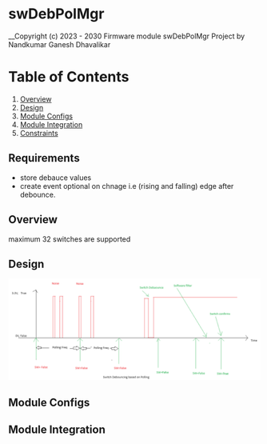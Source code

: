 # swDebPolMgr

__Copyright (c) 2023 - 2030 Firmware module swDebPolMgr Project by Nandkumar Ganesh Dhavalikar

# Table of Contents
1. [Overview](#overview)
2. [Design](#design)
3. [Module Configs](#module-configs)
4. [Module Integration](#module-integration)
5. [Constraints](#constraints)

## Requirements
- store debauce values
- create event optional on chnage i.e (rising and falling) edge after debounce.
## Overview
maximum 32 switches are supported

## Design
![image overview](./img/swDebPol.png)
## Module Configs

## Module Integration
